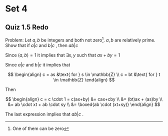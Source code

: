 # Set 4

## Quiz 1.5 Redo

Problem: 
Let $a, b$ be integers and both not zero[^1]. $a, b$ are relatively prime. Show that if $a|c$ and $b|c$ , then $ab|c$

Since $(a, b)=1$ it implies that $\exists x, y$ such that $ax+by=1$

Since $a|c$ and $b|c$ it implies that

$$
\begin{align}
c = as &\text{ for } s \in \mathbb{Z} \\
c = bt &\text{ for } t \in \mathbb{Z}
\end{align}
$$

Then 

$$
\begin{align}
c = c \cdot 1 = c(ax+by) &= cax+cby \\
&= (bt)ax + (as)by \\
&= ab \cdot xt + ab \cdot sy \\
&= \boxed{ab \cdot (xt+sy)}
\end{align}
$$

The last expression implies that $ab|c$ .

[^1]: One of them can be zero